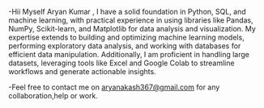 -Hii Myself Aryan Kumar , I have a solid foundation in Python, SQL, and machine learning, with practical experience in using libraries like Pandas, NumPy, Scikit-learn, and Matplotlib for data analysis and visualization. My expertise extends to building and optimizing machine learning models, performing exploratory data analysis, and working with databases for efficient data manipulation. Additionally, I am proficient in handling large datasets, leveraging tools like Excel and Google Colab to streamline workflows and generate actionable insights.


-Feel free to contact me on aryanakash367@gmail.com for any collaboration,help or work.



<!---
aryanakash367/aryanakash367 is a ✨ special ✨ repository because its `README.md` (this file) appears on your GitHub profile.
You can click the Preview link to take a look at your changes.
--->

